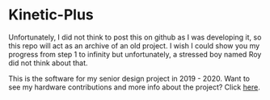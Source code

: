 # Kinetic-Plus
Unfortunately, I did not think to post this on github as I was developing it, so this repo will act as an archive of an old project. 
I wish I could show you my progress from step 1 to infinity but unfortunately, a stressed boy named Roy did not think about that.

This is the software for my senior design project in 2019 - 2020. 
Want to see my hardware contributions and more info about the project? Click [here](https://www.royis.me/kinetic-plus).


